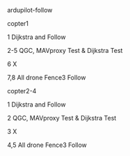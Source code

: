 ardupilot-follow

copter1


1 Dijkstra and Follow


2-5 QGC, MAVproxy Test & Dijkstra Test


6 X


7,8 All drone Fence3 Follow



copter2-4


1 Dijkstra and Follow


2 QGC, MAVproxy Test & Dijkstra Test


3 X


4,5 All drone Fence3 Follow
